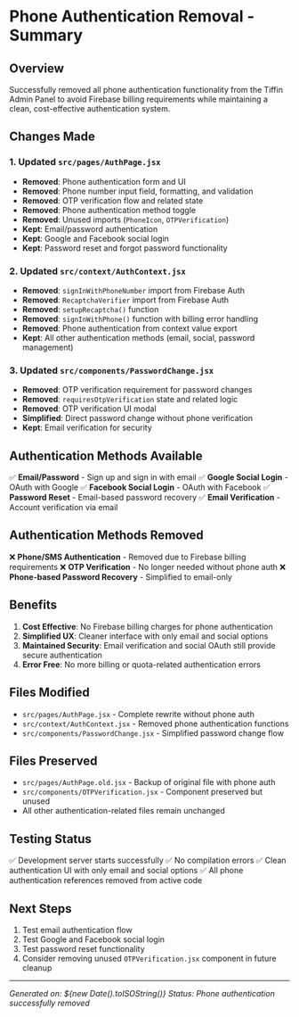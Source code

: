 # Phone Authentication Removal - Summary

## Overview

Successfully removed all phone authentication functionality from the Tiffin Admin Panel to avoid Firebase billing requirements while maintaining a clean, cost-effective authentication system.

## Changes Made

### 1. Updated `src/pages/AuthPage.jsx`

- **Removed**: Phone authentication form and UI
- **Removed**: Phone number input field, formatting, and validation
- **Removed**: OTP verification flow and related state
- **Removed**: Phone authentication method toggle
- **Removed**: Unused imports (`PhoneIcon`, `OTPVerification`)
- **Kept**: Email/password authentication
- **Kept**: Google and Facebook social login
- **Kept**: Password reset and forgot password functionality

### 2. Updated `src/context/AuthContext.jsx`

- **Removed**: `signInWithPhoneNumber` import from Firebase Auth
- **Removed**: `RecaptchaVerifier` import from Firebase Auth
- **Removed**: `setupRecaptcha()` function
- **Removed**: `signInWithPhone()` function with billing error handling
- **Removed**: Phone authentication from context value export
- **Kept**: All other authentication methods (email, social, password management)

### 3. Updated `src/components/PasswordChange.jsx`

- **Removed**: OTP verification requirement for password changes
- **Removed**: `requiresOtpVerification` state and related logic
- **Removed**: OTP verification UI modal
- **Simplified**: Direct password change without phone verification
- **Kept**: Email verification for security

## Authentication Methods Available

✅ **Email/Password** - Sign up and sign in with email
✅ **Google Social Login** - OAuth with Google
✅ **Facebook Social Login** - OAuth with Facebook
✅ **Password Reset** - Email-based password recovery
✅ **Email Verification** - Account verification via email

## Authentication Methods Removed

❌ **Phone/SMS Authentication** - Removed due to Firebase billing requirements
❌ **OTP Verification** - No longer needed without phone auth
❌ **Phone-based Password Recovery** - Simplified to email-only

## Benefits

1. **Cost Effective**: No Firebase billing charges for phone authentication
2. **Simplified UX**: Cleaner interface with only email and social options
3. **Maintained Security**: Email verification and social OAuth still provide secure authentication
4. **Error Free**: No more billing or quota-related authentication errors

## Files Modified

- `src/pages/AuthPage.jsx` - Complete rewrite without phone auth
- `src/context/AuthContext.jsx` - Removed phone authentication functions
- `src/components/PasswordChange.jsx` - Simplified password change flow

## Files Preserved

- `src/pages/AuthPage.old.jsx` - Backup of original file with phone auth
- `src/components/OTPVerification.jsx` - Component preserved but unused
- All other authentication-related files remain unchanged

## Testing Status

✅ Development server starts successfully
✅ No compilation errors
✅ Clean authentication UI with only email and social options
✅ All phone authentication references removed from active code

## Next Steps

1. Test email authentication flow
2. Test Google and Facebook social login
3. Test password reset functionality
4. Consider removing unused `OTPVerification.jsx` component in future cleanup

---

_Generated on: ${new Date().toISOString()}_
_Status: Phone authentication successfully removed_
